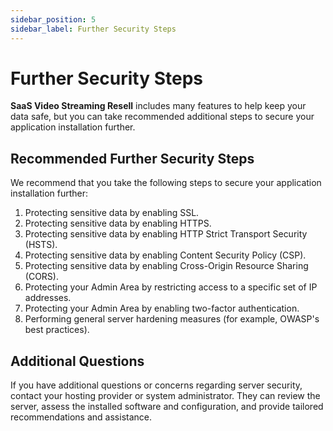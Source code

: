 ```yaml
---
sidebar_position: 5
sidebar_label: Further Security Steps
---
```


# Further Security Steps

**SaaS Video Streaming Resell** includes many features to help keep your data safe, but you can take recommended additional steps to secure your application installation further.

## Recommended Further Security Steps

We recommend that you take the following steps to secure your application installation further:

1. Protecting sensitive data by enabling SSL.
2. Protecting sensitive data by enabling HTTPS.
3. Protecting sensitive data by enabling HTTP Strict Transport Security (HSTS).
4. Protecting sensitive data by enabling Content Security Policy (CSP).
5. Protecting sensitive data by enabling Cross-Origin Resource Sharing (CORS).
6. Protecting your Admin Area by restricting access to a specific set of IP addresses.
7. Protecting your Admin Area by enabling two-factor authentication.
8. Performing general server hardening measures (for example, OWASP's best practices).

## Additional Questions

If you have additional questions or concerns regarding server security, contact your hosting provider or system administrator. They can review the server, assess the installed software and configuration, and provide tailored recommendations and assistance.